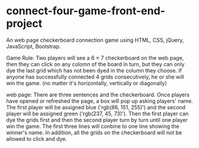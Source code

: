 # connect-four-game-front-end-project
An web page checkerboard connection game using HTML, CSS, jQuery, JavaScript, Bootstrap.



Game Rule: 
  Two players will see a 6 × 7 checkerboard on the web page, then they can click on any colomn of the board in turn, but they can only dye the last grid which has not been dyed in the column they choose. If anyone has successfully connected 4 grids consecutively, he or she will win the game. (no matter it's horizontally, vertically or diagonally)




web page: 
  There are three sentences and the checkerboard. Once players have opened or refreshed the page, a box will pop up asking players' name. The first player will be assigned blue ('rgb(86, 151, 255)') and the second player will be assigned green ('rgb(237, 45, 73)'). Then the first player can dye the grids first and then the second player turn by turn until one player win the game. The first three lines will conbine to one line showing the winner's name. In addition, all the grids on the checkerboard will not be allowed to click and dye.
